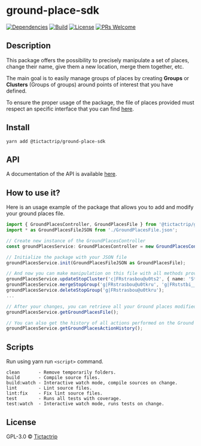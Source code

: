 # ground-place-sdk

[![Dependencies][prod-dependencies-badge]][prod-dependencies]
[![Build][build-badge]][build]
[![License][license-badge]][license]
[![PRs Welcome][prs-badge]][prs]

## Description

This package offers the possibility to precisely manipulate a set of places, change their name, give them a new location, merge them together, etc.

The main goal is to easily manage groups of places by creating **Groups** or **Clusters** (Groups of groups) around points of interest that you have defined.

To ensure the proper usage of the package, the file of places provided must respect an specific interface that you can find [here](https://github.com/tictactrip/ground-place-sdk/blob/master/docs/ground_places_file_scheme.md).

## Install

```
yarn add @tictactrip/ground-place-sdk
```

## API

A documentation of the API is available [here](https://github.com/tictactrip/ground-place-sdk/blob/master/docs/api.md).

## How to use it?

Here is an usage example of the package that allows you to add and modify your ground places file.

```ts
import { GroundPlacesController, GroundPlacesFile } from '@tictactrip/ground-places-sdk';
import * as GroundPlacesFileJSON from './GroundPlacesFile.json';

// Create new instance of the GroundPlacesController
const groundPlacesService: GroundPlacesController = new GroundPlacesController();

// Initialize the package with your JSON file
groundPlacesService.init(GroundPlacesFileJSON as GroundPlacesFile);

// And now you can make manipulation on this file with all methods provided by the package
groundPlacesService.updateStopCluster('c|FRstrasbou@u0ts2', { name: 'Strasbourg, Est, France' });
groundPlacesService.mergeStopGroup('g|FRstrasbou@u0tkru', 'g|FRststbi__@u0tkxd');
groundPlacesService.deleteStopGroup('g|FRstrasbou@u0tkru');
...

// After your changes, you can retrieve all your Ground places modified in an JSON file like the input one.
groundPlacesService.getGroundPlacesFile();

// You can also get the history of all actions performed on the Ground places
groundPlacesService.getGroundPlacesActionHistory();
```

## Scripts

Run using yarn run `<script>` command.

    clean       - Remove temporarily folders.
    build       - Compile source files.
    build:watch - Interactive watch mode, compile sources on change.
    lint        - Lint source files.
    lint:fix    - Fix lint source files.
    test        - Runs all tests with coverage.
    test:watch  - Interactive watch mode, runs tests on change.

## License

GPL-3.0 © [Tictactrip](https://www.tictactrip.eu)

[prod-dependencies-badge]: https://david-dm.org/tictactrip/ground-place-sdk/status.svg
[prod-dependencies]: https://david-dm.org/tictactrip/ground-place-sdk
[build-badge]: https://github.com/tictactrip/ground-places-sdk/workflows/Test/badge.svg
[build]: https://github.com/tictactrip/ground-places-sdk/actions?query=workflow%3ATest+branch%3Amaster
[license-badge]: https://img.shields.io/badge/license-GPL3-blue.svg?style=flat-square
[license]: https://github.com/tictactrip/ground-place-sdk/blob/master/LICENSE
[prs-badge]: https://img.shields.io/badge/PRs-welcome-brightgreen.svg?style=flat-square
[prs]: http://makeapullrequest.com
